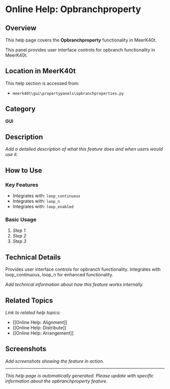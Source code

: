 # Online Help: Opbranchproperty

## Overview

This help page covers the **Opbranchproperty** functionality in MeerK40t.

This panel provides user interface controls for opbranch functionality in MeerK40t.

## Location in MeerK40t

This help section is accessed from:
- `meerk40t\gui\propertypanels\opbranchproperties.py`

## Category

**GUI**

## Description

*Add a detailed description of what this feature does and when users would use it.*

## How to Use

### Key Features

- Integrates with: `loop_continuous`
- Integrates with: `loop_n`
- Integrates with: `loop_enabled`

### Basic Usage

1. *Step 1*
2. *Step 2*
3. *Step 3*

## Technical Details

Provides user interface controls for opbranch functionality. Integrates with loop_continuous, loop_n for enhanced functionality.

*Add technical information about how this feature works internally.*

## Related Topics

*Link to related help topics:*

- [[Online Help: Alignment]]
- [[Online Help: Distribute]]
- [[Online Help: Arrangement]]

## Screenshots

*Add screenshots showing the feature in action.*

---

*This help page is automatically generated. Please update with specific information about the opbranchproperty feature.*
